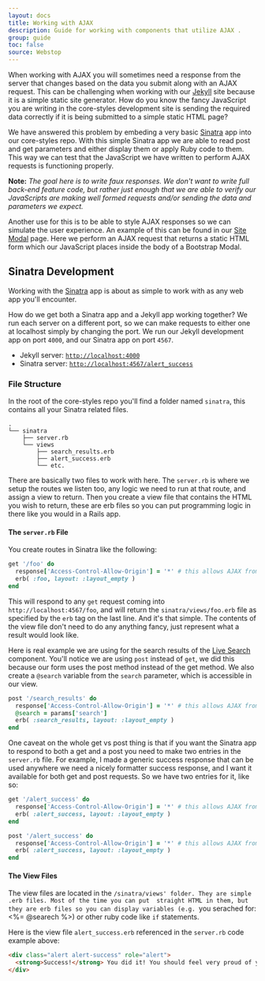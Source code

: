 ```yaml
---
layout: docs
title: Working with AJAX
description: Guide for working with components that utilize AJAX . 
group: guide
toc: false
source: Webstop
---
```


When working with AJAX you will sometimes need a response from the server that changes based on the data you submit 
along with an AJAX request. This can be challenging when working with our [Jekyll](https://jekyllrb.com) 
site because it is a simple static site generator. How do you know the fancy JavaScript you are writing in the 
core-styles development site is sending the required data correctly if it is being submitted to a simple 
static HTML page?

We have answered this problem by embeding a very basic [Sinatra](http://sinatrarb.com) app into our core-styles repo. 
With this simple Sinatra app we are able to read post and get parameters and either display them or apply 
Ruby code to them. This way we can test that the JavaScript we have written to perform AJAX requests is 
functioning properly.

**Note:** _The goal here is to write faux responses. We don't want to write full back-end feature code, but 
rather just enough that we are able to verify our JavaScripts are making well formed requests and/or sending 
the data and parameters we expect._

Another use for this is to be able to style AJAX responses so we can simulate the user experience. An 
example of this can be found in our [Site Modal](/docs/components/site-modal/) page. Here we perform an 
AJAX request that returns a static HTML form which our JavaScript places inside the body of a Bootstrap 
Modal.

## Sinatra Development

Working with the [Sinatra](http://sinatrarb.com) app is about as simple to work with as any web app you'll encounter. 

How do we get both a Sinatra app and a Jekyll app working together? We run each server on a different port, so we can 
make requests to either one at localhost simply by changing the port. We run our Jekyll development app on port `4000`, 
and our Sinatra app on port `4567`.

- Jekyll server: [`http://localhost:4000`](http://localhost:4000)
- Sinatra server: [`http://localhost:4567/alert_success`](http://localhost:4567/alert_success)


### File Structure

In the root of the core-styles repo you'll find a folder named `sinatra`, this contains all your Sinatra related files.

```tree
.
└── sinatra
    ├── server.rb
    └── views
        ├── search_results.erb
        ├── alert_success.erb
        └── etc.
```

There are basically two files to work with here. The `server.rb` is where we setup the routes we listen too, any 
logic we need to run at that route, and assign a view to return. Then you create a view file that contains the HTML you 
wish to return, these are erb files so you can put programming logic in there like you would in a Rails app.

#### The `server.rb` File

You create routes in Sinatra like the following:

```ruby
get '/foo' do
  response['Access-Control-Allow-Origin'] = '*' # this allows AJAX from Jekyll pages
  erb( :foo, layout: :layout_empty )
end
```

This will respond to any `get` request coming into `http://localhost:4567/foo`, and will return the 
`sinatra/views/foo.erb` file as specified by the `erb` tag on the last line. And it's that simple. The contents of the 
view file don't need to do any anything fancy, just represent what a result would look like. 

Here is real example we are using for the search results of the [Live Search](/docs/components/search/) component. 
You'll notice we are using `post` instead of `get`, we did this because our form uses the post method instead of the 
get method. We also create a `@search` variable from the `search` parameter, which is accessible in our view. 

```ruby
post '/search_results' do
  response['Access-Control-Allow-Origin'] = '*' # this allows AJAX from Jekyll pages
  @search = params['search']
  erb( :search_results, layout: :layout_empty )
end
```

One caveat on the whole get vs post thing is that if you want the Sinatra app to respond to both a get and a post you 
need to make two entries in the `server.rb` file. For example, I made a generic success response that can be used 
anywhere we need a nicely formatter success response, and I want it available for both get and post requests. So we have 
two entries for it, like so:

```ruby
get '/alert_success' do
  response['Access-Control-Allow-Origin'] = '*' # this allows AJAX from Jekyll pages
  erb( :alert_success, layout: :layout_empty )
end

post '/alert_success' do
  response['Access-Control-Allow-Origin'] = '*' # this allows AJAX from Jekyll pages
  erb( :alert_success, layout: :layout_empty )
end
```

#### The View Files

The view files are located in the `/sinatra/views' folder. They are simple .erb files. Most of the time you can put 
straight HTML in them, but they are erb files so you can display variables (e.g. `you serached for: <%= @searech %>) or 
other ruby code like `if` statements. 

Here is the view file `alert_success.erb` referenced in the `server.rb` code example above: 

```html
<div class="alert alert-success" role="alert">
  <strong>Success!</strong> You did it! You should feel very proud of yourself right now!
</div>
```
